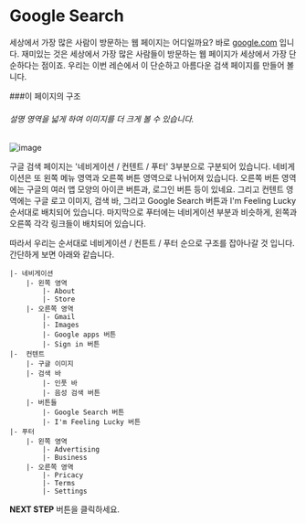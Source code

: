 # Google Search
세상에서 가장 많은 사람이 방문하는 웹 페이지는 어디일까요? 바로 [google.com](https://google.com) 입니다. 재미있는 것은 세상에서 가장 많은 사람들이 방문하는 웹 페이지가 세상에서 가장 단순하다는 점이죠. 우리는 이번 레슨에서 이 단순하고 아름다운 검색 페이지를 만들어 볼니다.



###이 페이지의 구조
###### 설명 영역을 넓게 하여 이미지를 더 크게 볼 수 있습니다.
![image](https://res.cloudinary.com/dyiqg9qhi/image/upload/v1532609842/wire/img-wire-08.jpg)

구글 검색 페이지는 '네비게이션 / 컨텐트 / 푸터' 3부분으로 구분되어 있습니다. 네비게이션은 또 왼쪽 메뉴 영역과 오른쪽 버튼 영역으로 나뉘어져 있습니다. 오른쪽 버튼 영역에는 구글의 여러 앱 모양의 아이콘 버튼과, 로그인 버튼 등이 있네요. 그리고 컨텐트 영역에는 구글 로고 이미지, 검색 바, 그리고 Google Search 버튼과 I'm Feeling Lucky 순서대로 배치되어 있습니다. 마지막으로 푸터에는 네비게이션 부분과 비슷하게, 왼쪽과 오른쪽 각각 링크들이 배치되어 있습니다.

따라서 우리는 순서대로 네비게이션 / 컨튼트 / 푸터 순으로 구조를 잡아나갈 것 입니다. 간단하게 보면 아래와 같습니다.

```
|- 네비게이션
    |- 왼쪽 영역
        |- About    
        |- Store
    |- 오른쪽 영역
        |- Gmail
        |- Images
        |- Google apps 버튼
        |- Sign in 버튼
|-  컨텐트
    |- 구글 이미지
    |- 검색 바
        |- 인풋 바
        |- 음성 검색 버튼
    |- 버튼들
        |- Google Search 버튼
        |- I'm Feeling Lucky 버튼
|- 푸터
    |- 왼쪽 영역
        |- Advertising
        |- Business
    |- 오른쪽 영역 
        |- Pricacy
        |- Terms
        |- Settings
```





**NEXT STEP** 버튼을 클릭하세요.
